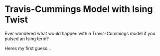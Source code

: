 # Travis-Cummings Model with Ising Twist

Ever wondered what would happen with a Travis-Cummings model if you pulsed an Ising term?

Heres my first guess...

